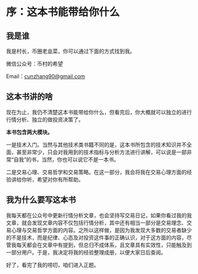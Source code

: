 # 序：这本书能带给你什么

## 我是谁

我是村长，币圈老韭菜，你可以通过下面的方式找到我。

微信公众号：币村的希望

Email：cunzhang90@gmail.com

## 这本书讲的啥

现在为止，我仍不清楚这本书能带给你什么，但看完后，你大概就可以独立的进行行情分析、独立的做投资决策了。

**本书包含两大模块。**

一是技术入门。当然与其他技术类书籍不同的是，这本书所包含的技术知识并不全面，甚至非常少，只会对我用到的技术指标与分析方法进行讲解，可以说是一部非常“自我”的书，当然，你也可以说它不是一本书。

二是交易心理、交易哲学和交易策略。在这一部分，我会将我在交易心理方面的经验讲给你听，希望对你有所帮助。

## 我为什么要写这本书

我每天都在公众号中更新行情分析文章，也会坚持写交易日记，如果你看过我的我文章，就会发现文章内容不仅包括行情分析，其中还有相当一部分是交易理念、交易心理与交易哲学方面的内容。之所以这样做，是因为我发现大多数的交易者缺少的不是技术，而是纪律、心态及对投资这件事的正确认识，对于这方面的内容，尽管我每天都会在文章中有提到，但总归不成体系，且文章具有实效性，只能触及到一部分用户。于是，我决定将我的经验整理成册，以便大家日后查阅。

好了，看完了我的唠叨，咱们进入正题。

